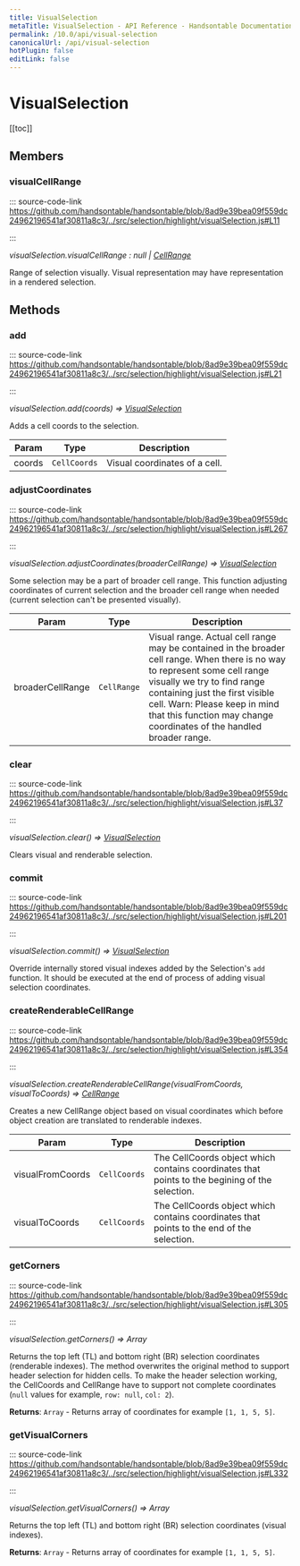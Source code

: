 ```yaml
---
title: VisualSelection
metaTitle: VisualSelection - API Reference - Handsontable Documentation
permalink: /10.0/api/visual-selection
canonicalUrl: /api/visual-selection
hotPlugin: false
editLink: false
---
```


# VisualSelection

[[toc]]
## Members

### visualCellRange
  
::: source-code-link https://github.com/handsontable/handsontable/blob/8ad9e39bea09f559dc24962196541af30811a8c3/../src/selection/highlight/visualSelection.js#L11

:::

_visualSelection.visualCellRange : null | [CellRange](@/api/cellRange.md)_

Range of selection visually. Visual representation may have representation in a rendered selection.


## Methods

### add
  
::: source-code-link https://github.com/handsontable/handsontable/blob/8ad9e39bea09f559dc24962196541af30811a8c3/../src/selection/highlight/visualSelection.js#L21

:::

_visualSelection.add(coords) ⇒ [VisualSelection](@/api/visualSelection.md)_

Adds a cell coords to the selection.


| Param | Type | Description |
| --- | --- | --- |
| coords | `CellCoords` | Visual coordinates of a cell. |



### adjustCoordinates
  
::: source-code-link https://github.com/handsontable/handsontable/blob/8ad9e39bea09f559dc24962196541af30811a8c3/../src/selection/highlight/visualSelection.js#L267

:::

_visualSelection.adjustCoordinates(broaderCellRange) ⇒ [VisualSelection](@/api/visualSelection.md)_

Some selection may be a part of broader cell range. This function adjusting coordinates of current selection
and the broader cell range when needed (current selection can't be presented visually).


| Param | Type | Description |
| --- | --- | --- |
| broaderCellRange | `CellRange` | Visual range. Actual cell range may be contained in the broader cell range. When there is no way to represent some cell range visually we try to find range containing just the first visible cell. Warn: Please keep in mind that this function may change coordinates of the handled broader range. |



### clear
  
::: source-code-link https://github.com/handsontable/handsontable/blob/8ad9e39bea09f559dc24962196541af30811a8c3/../src/selection/highlight/visualSelection.js#L37

:::

_visualSelection.clear() ⇒ [VisualSelection](@/api/visualSelection.md)_

Clears visual and renderable selection.



### commit
  
::: source-code-link https://github.com/handsontable/handsontable/blob/8ad9e39bea09f559dc24962196541af30811a8c3/../src/selection/highlight/visualSelection.js#L201

:::

_visualSelection.commit() ⇒ [VisualSelection](@/api/visualSelection.md)_

Override internally stored visual indexes added by the Selection's `add` function. It should be executed
at the end of process of adding visual selection coordinates.



### createRenderableCellRange
  
::: source-code-link https://github.com/handsontable/handsontable/blob/8ad9e39bea09f559dc24962196541af30811a8c3/../src/selection/highlight/visualSelection.js#L354

:::

_visualSelection.createRenderableCellRange(visualFromCoords, visualToCoords) ⇒ [CellRange](@/api/cellRange.md)_

Creates a new CellRange object based on visual coordinates which before object creation are
translated to renderable indexes.


| Param | Type | Description |
| --- | --- | --- |
| visualFromCoords | `CellCoords` | The CellCoords object which contains coordinates that                                      points to the begining of the selection. |
| visualToCoords | `CellCoords` | The CellCoords object which contains coordinates that                                    points to the end of the selection. |



### getCorners
  
::: source-code-link https://github.com/handsontable/handsontable/blob/8ad9e39bea09f559dc24962196541af30811a8c3/../src/selection/highlight/visualSelection.js#L305

:::

_visualSelection.getCorners() ⇒ Array_

Returns the top left (TL) and bottom right (BR) selection coordinates (renderable indexes).
The method overwrites the original method to support header selection for hidden cells.
To make the header selection working, the CellCoords and CellRange have to support not
complete coordinates (`null` values for example, `row: null`, `col: 2`).


**Returns**: `Array` - Returns array of coordinates for example `[1, 1, 5, 5]`.  

### getVisualCorners
  
::: source-code-link https://github.com/handsontable/handsontable/blob/8ad9e39bea09f559dc24962196541af30811a8c3/../src/selection/highlight/visualSelection.js#L332

:::

_visualSelection.getVisualCorners() ⇒ Array_

Returns the top left (TL) and bottom right (BR) selection coordinates (visual indexes).


**Returns**: `Array` - Returns array of coordinates for example `[1, 1, 5, 5]`.  
